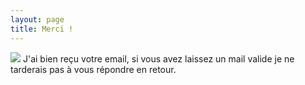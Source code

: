 ```yaml
---
layout: page
title: Merci !
---
```

<img src="{{ site.url }}/assets/img/grand-merci.png" />
J'ai bien reçu votre email, si vous avez laissez un mail valide je ne tarderais pas à vous répondre en retour.